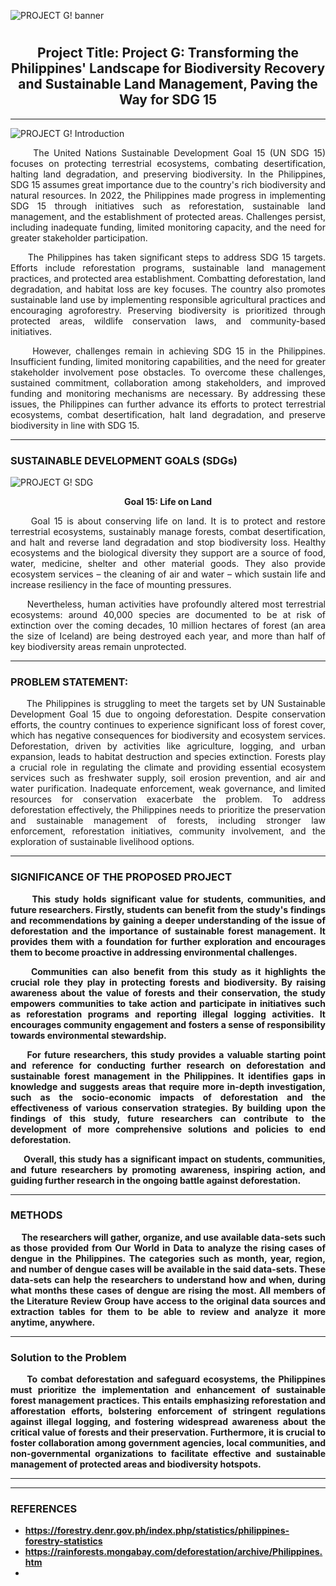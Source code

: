 

![PROJECT G! banner](https://github.com/Ays-Kofi/Project-G/assets/95678168/1ec5d3fe-4938-4fa4-acca-724a5d35d083)

# <h2 align="center">Project Title: Project G: Transforming the Philippines' Landscape for Biodiversity Recovery and Sustainable Land Management, Paving the Way for SDG 15</h2>




***

![PROJECT G! Introduction](https://github.com/Ays-Kofi/Project-G/assets/95678168/5c544fe1-8a24-49b5-a2ca-d46d4b3f380a)


<p align="justify">&nbsp;&nbsp;&nbsp;&nbsp;&nbsp;The United Nations Sustainable Development Goal 15 (UN SDG 15) focuses on protecting terrestrial ecosystems, combating desertification, halting land degradation, and preserving biodiversity. In the Philippines, SDG 15 assumes great importance due to the country's rich biodiversity and natural resources. In 2022, the Philippines made progress in implementing SDG 15 through initiatives such as reforestation, sustainable land management, and the establishment of protected areas. Challenges persist, including inadequate funding, limited monitoring capacity, and the need for greater stakeholder participation.</p>

  <p align="justify">&nbsp;&nbsp;&nbsp;&nbsp;&nbsp;The Philippines has taken significant steps to address SDG 15 targets. Efforts include reforestation programs, sustainable land management practices, and protected area establishment. Combatting deforestation, land degradation, and habitat loss are key focuses. The country also promotes sustainable land use by implementing responsible agricultural practices and encouraging agroforestry. Preserving biodiversity is prioritized through protected areas, wildlife conservation laws, and community-based initiatives.</p>

<p align="justify">&nbsp;&nbsp;&nbsp;&nbsp;&nbsp;However, challenges remain in achieving SDG 15 in the Philippines. Insufficient funding, limited monitoring capabilities, and the need for greater stakeholder involvement pose obstacles. To overcome these challenges, sustained commitment, collaboration among stakeholders, and improved funding and monitoring mechanisms are necessary. By addressing these issues, the Philippines can further advance its efforts to protect terrestrial ecosystems, combat desertification, halt land degradation, and preserve biodiversity in line with SDG 15.</p>

***

<h3>SUSTAINABLE DEVELOPMENT GOALS (SDGs)</h3>

![PROJECT G! SDG](https://github.com/Ays-Kofi/Project-G/assets/95678168/a40d1deb-9c96-464e-be38-ccd4c1b3bcce)


<p align="center"><strong>Goal 15: Life on Land</strong></p>
<p align="justify">&nbsp;&nbsp;&nbsp;&nbsp;&nbsp;Goal 15 is about conserving life on land. It is to protect and restore terrestrial ecosystems, sustainably manage forests, combat desertification, and halt and reverse land degradation and stop biodiversity loss. Healthy ecosystems and the biological diversity they support are a source of food, water, medicine, shelter and other material goods. They also provide ecosystem services – the cleaning of air and water – which sustain life and increase resiliency in the face of mounting pressures.</p>
<p align="justify">&nbsp;&nbsp;&nbsp;&nbsp;&nbsp;Nevertheless, human activities have profoundly altered most terrestrial ecosystems: around 40,000 species are documented to be at risk of extinction over the coming decades, 10 million hectares of forest (an area the size of Iceland) are being destroyed each year, and more than half of key biodiversity areas remain unprotected.
</p>


***

<h3>PROBLEM STATEMENT:</h3>
<p align="justify">&nbsp;&nbsp;&nbsp;&nbsp;&nbsp;The Philippines is struggling to meet the targets set by UN Sustainable Development Goal 15 due to ongoing deforestation. Despite conservation efforts, the country continues to experience significant loss of forest cover, which has negative consequences for biodiversity and ecosystem services. Deforestation, driven by activities like agriculture, logging, and urban expansion, leads to habitat destruction and species extinction. Forests play a crucial role in regulating the climate and providing essential ecosystem services such as freshwater supply, soil erosion prevention, and air and water purification. Inadequate enforcement, weak governance, and limited resources for conservation exacerbate the problem. To address deforestation effectively, the Philippines needs to prioritize the preservation and sustainable management of forests, including stronger law enforcement, reforestation initiatives, community involvement, and the exploration of sustainable livelihood options.</p>

***

<h3>SIGNIFICANCE OF THE PROPOSED PROJECT</h3> 

<p align="justify">&nbsp;&nbsp;&nbsp;&nbsp;&nbsp;<strong>This study holds significant value for students, communities, and future researchers. Firstly, students can benefit from the study's findings and recommendations by gaining a deeper understanding of the issue of deforestation and the importance of sustainable forest management. It provides them with a foundation for further exploration and encourages them to become proactive in addressing environmental challenges.</p>

<p align="justify">&nbsp;&nbsp;&nbsp;&nbsp;&nbsp;<strong>Communities can also benefit from this study as it highlights the crucial role they play in protecting forests and biodiversity. By raising awareness about the value of forests and their conservation, the study empowers communities to take action and participate in initiatives such as reforestation programs and reporting illegal logging activities. It encourages community engagement and fosters a sense of responsibility towards environmental stewardship.</p>

<p align="justify">&nbsp;&nbsp;&nbsp;&nbsp;&nbsp;<strong>For future researchers, this study provides a valuable starting point and reference for conducting further research on deforestation and sustainable forest management in the Philippines. It identifies gaps in knowledge and suggests areas that require more in-depth investigation, such as the socio-economic impacts of deforestation and the effectiveness of various conservation strategies. By building upon the findings of this study, future researchers can contribute to the development of more comprehensive solutions and policies to end deforestation.</p>

<p align="justify">&nbsp;&nbsp;&nbsp;&nbsp;&nbsp;<strong>Overall, this study has a significant impact on students, communities, and future researchers by promoting awareness, inspiring action, and guiding further research in the ongoing battle against deforestation.</p>

***

<h3>METHODS</h3>
<p align="justify">&nbsp;&nbsp;&nbsp;&nbsp;&nbsp;The researchers will gather, organize, and use available data-sets such as those provided from Our World in Data to analyze the rising cases of dengue in the Philippines. The categories such as month, year, region, and number of dengue cases will be available in the said data-sets. These data-sets can help the researchers to understand how and when, during what months these cases of dengue are rising the most. All members of the Literature Review Group have access to the original data sources and extraction tables for them to be able to review and analyze it more anytime, anywhere.</p>

***

<h3>Solution to the Problem</h3>
  
<p align="justify">&nbsp;&nbsp;&nbsp;&nbsp;&nbsp;To combat deforestation and safeguard ecosystems, the Philippines must prioritize the implementation and enhancement of sustainable forest management practices. This entails emphasizing reforestation and afforestation efforts, bolstering enforcement of stringent regulations against illegal logging, and fostering widespread awareness about the critical value of forests and their preservation. Furthermore, it is crucial to foster collaboration among government agencies, local communities, and non-governmental organizations to facilitate effective and sustainable management of protected areas and biodiversity hotspots.<p>

***







***
<h3>REFERENCES</h3>

* https://forestry.denr.gov.ph/index.php/statistics/philippines-forestry-statistics
* https://rainforests.mongabay.com/deforestation/archive/Philippines.htm
* 


